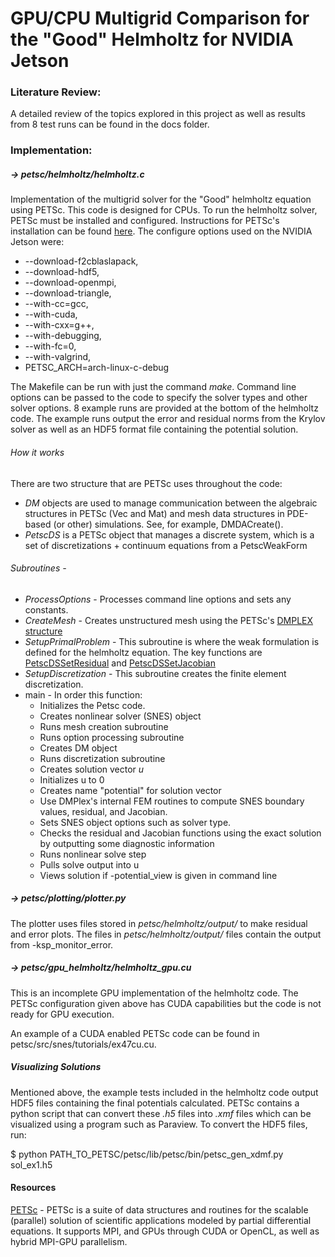 # GPU/CPU Multigrid Comparison for the "Good" Helmholtz for NVIDIA Jetson

### Literature Review:

A detailed review of the topics explored in this project as well as results from 8 test runs can be found in the docs folder.


### Implementation:




##### -> petsc/helmholtz/helmholtz.c
Implementation of the multigrid solver for the "Good" helmholtz equation using PETSc.  This code is designed for CPUs.  To run the helmholtz solver, PETSc must be installed and configured.  Instructions for PETSc's installation can be found [here](https://www.mcs.anl.gov/petsc/documentation/installation.html). The configure options used on the NVIDIA Jetson were:
 
 - --download-f2cblaslapack,
 - --download-hdf5,
 - --download-openmpi,
 - --download-triangle,
 - --with-cc=gcc,
 - --with-cuda,
 - --with-cxx=g++,
 - --with-debugging,
 - --with-fc=0,
 - --with-valgrind,
 - PETSC_ARCH=arch-linux-c-debug

The Makefile can be run with just the command *make*.  Command line options can be passed to the code to specify the solver types and other solver options.  8 example runs are provided at the bottom of the helmholtz code.  The example runs output the error and residual norms from the Krylov solver as well as an HDF5 format file containing the potential solution.

###### How it works
There are two structure that are PETSc uses throughout the code:
- *DM* objects are used to manage communication between the algebraic structures in PETSc (Vec and Mat) and mesh data structures in PDE-based (or other) simulations. See, for example, DMDACreate().
- *PetscDS* is a PETSc object that manages a discrete system, which is a set of discretizations + continuum equations from a PetscWeakForm


###### Subroutines -
- *ProcessOptions* - Processes command line options and sets any constants.
- *CreateMesh* - Creates unstructured mesh using the PETSc's [DMPLEX structure](https://www.mcs.anl.gov/petsc/petsc-current/docs/manualpages/DMPLEX/DMPLEX.html)
- *SetupPrimalProblem* - This subroutine is where the weak formulation is defined for the helmholtz equation.  The key functions are [PetscDSSetResidual](https://www.mcs.anl.gov/petsc/petsc-current/docs/manualpages/DT/PetscDSSetResidual.html) and [PetscDSSetJacobian](https://www.mcs.anl.gov/petsc/petsc-current/docs/manualpages/DT/PetscDSSetJacobian.html)
- *SetupDiscretization* - This subroutine creates the finite element discretization.
- main - In order this function:
  - Initializes the Petsc code.
  - Creates nonlinear solver (SNES) object
  - Runs mesh creation subroutine
  - Runs option processing subroutine
  - Creates DM object
  - Runs discretization subroutine
  - Creates solution vector *u*
  - Initializes u to 0
  - Creates name "potential" for solution vector
  - Use DMPlex's internal FEM routines to compute SNES boundary values, residual, and Jacobian.
  - Sets SNES object options such as solver type.
  - Checks the residual and Jacobian functions using the exact solution by outputting some diagnostic information
  - Runs nonlinear solve step
  - Pulls solve output into u
  - Views solution if -potential\_view is given in command line


##### -> petsc/plotting/plotter.py

The plotter uses files stored in *petsc/helmholtz/output/* to make residual and error plots.  The files in *petsc/helmholtz/output/* files contain the output from -ksp\_monitor\_error.


##### -> petsc/gpu_helmholtz/helmholtz_gpu.cu

This is an incomplete GPU implementation of the helmholtz code.  The PETSc configuration given above has CUDA capabilities but the code is not ready for GPU execution.  

An example of a CUDA enabled PETSc code can be found in petsc/src/snes/tutorials/ex47cu.cu. 


##### Visualizing Solutions

Mentioned above, the example tests included in the helmholtz code output HDF5 files containing the final potentials calculated.  PETSc contains a python script that can convert these *.h5* files into *.xmf* files which can be visualized using a program such as Paraview.  To convert the HDF5 files, run:

$ python PATH\_TO\_PETSC/petsc/lib/petsc/bin/petsc\_gen\_xdmf.py sol\_ex1.h5 


#### Resources

[PETSc](https://www.mcs.anl.gov/petsc/index.html) - PETSc is a suite of data structures and routines for the scalable (parallel) solution of scientific applications modeled by partial differential equations. It supports MPI, and GPUs through CUDA or OpenCL, as well as hybrid MPI-GPU parallelism.

